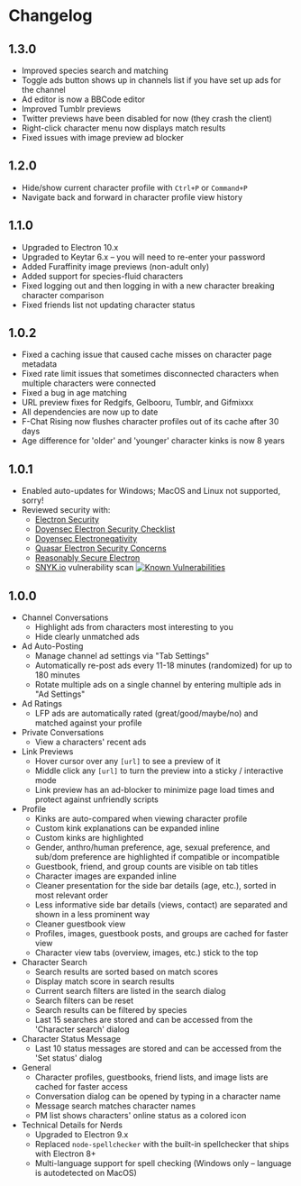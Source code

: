 # Changelog

## 1.3.0
*   Improved species search and matching
*   Toggle ads button shows up in channels list if you have set up ads for the channel
*   Ad editor is now a BBCode editor
*   Improved Tumblr previews
*   Twitter previews have been disabled for now (they crash the client)
*   Right-click character menu now displays match results
*   Fixed issues with image preview ad blocker


## 1.2.0
*   Hide/show current character profile with `Ctrl+P` or `Command+P`
*   Navigate back and forward in character profile view history


## 1.1.0
*   Upgraded to Electron 10.x
*   Upgraded to Keytar 6.x – you will need to re-enter your password
*   Added Furaffinity image previews (non-adult only)
*   Added support for species-fluid characters
*   Fixed logging out and then logging in with a new character breaking character comparison
*   Fixed friends list not updating character status


## 1.0.2
*   Fixed a caching issue that caused cache misses on character page metadata
*   Fixed rate limit issues that sometimes disconnected characters when multiple characters were connected
*   Fixed a bug in age matching
*   URL preview fixes for Redgifs, Gelbooru, Tumblr, and Gifmixxx
*   All dependencies are now up to date
*   F-Chat Rising now flushes character profiles out of its cache after 30 days
*   Age difference for 'older' and 'younger' character kinks is now 8 years


## 1.0.1
*   Enabled auto-updates for Windows; MacOS and Linux not supported, sorry!
*   Reviewed security with:
    *   [Electron Security](https://www.electronjs.org/docs/tutorial/security)
    *   [Doyensec Electron Security Checklist](https://doyensec.com/resources/us-17-Carettoni-Electronegativity-A-Study-Of-Electron-Security-wp.pdf)
    *   [Doyensec Electronegativity](https://github.com/doyensec/electronegativity)
    *   [Quasar Electron Security Concerns](https://quasar.dev/quasar-cli/developing-electron-apps/electron-security-concerns)
    *   [Reasonably Secure Electron](https://know.bishopfox.com/research/reasonably-secure-electron)
    *   [SNYK.io](https://snyk.io/) vulnerability scan [![Known Vulnerabilities](https://snyk.io/test/github/mrstallion/fchat-rising/badge.svg)](https://snyk.io/test/github/mrstallion/fchat-rising)


## 1.0.0
*   Channel Conversations
    *    Highlight ads from characters most interesting to you
    *    Hide clearly unmatched ads
*   Ad Auto-Posting
    *    Manage channel ad settings via "Tab Settings"
    *    Automatically re-post ads every 11-18 minutes (randomized) for up to 180 minutes
    *    Rotate multiple ads on a single channel by entering multiple ads in "Ad Settings"
*   Ad Ratings
    *    LFP ads are automatically rated (great/good/maybe/no) and matched against your profile
*   Private Conversations
    *    View a characters' recent ads
*   Link Previews
    *    Hover cursor over any `[url]` to see a preview of it
    *    Middle click any `[url]` to turn the preview into a sticky / interactive mode
    *    Link preview has an ad-blocker to minimize page load times and protect against unfriendly scripts 
*   Profile
    *    Kinks are auto-compared when viewing character profile
    *    Custom kink explanations can be expanded inline
    *    Custom kinks are highlighted
    *    Gender, anthro/human preference, age, sexual preference, and sub/dom preference are highlighted if compatible or incompatible
    *    Guestbook, friend, and group counts are visible on tab titles
    *    Character images are expanded inline
    *    Cleaner presentation for the side bar details (age, etc.), sorted in most relevant order
    *    Less informative side bar details (views, contact) are separated and shown in a less prominent way
    *    Cleaner guestbook view
    *    Profiles, images, guestbook posts, and groups are cached for faster view
    *    Character view tabs (overview, images, etc.) stick to the top 
*   Character Search
    *    Search results are sorted based on match scores
    *    Display match score in search results
    *    Current search filters are listed in the search dialog
    *    Search filters can be reset
    *    Search results can be filtered by species
    *    Last 15 searches are stored and can be accessed from the 'Character search' dialog
*   Character Status Message
    *    Last 10 status messages are stored and can be accessed from the 'Set status' dialog
*   General
    *    Character profiles, guestbooks, friend lists, and image lists are cached for faster access
    *    Conversation dialog can be opened by typing in a character name
    *    Message search matches character names
    *    PM list shows characters' online status as a colored icon
*   Technical Details for Nerds
    *    Upgraded to Electron 9.x
    *    Replaced `node-spellchecker` with the built-in spellchecker that ships with Electron 8+
    *    Multi-language support for spell checking (Windows only – language is autodetected on MacOS) 

